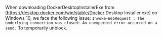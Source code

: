 When downloading DockerDesktopInstallerExe from [https://desktop.docker.com/win/stable/Docker Desktop Installer.exe] on Windows 10, we face the following issue: 
`Invoke-WebRequest : The underlying connection was closed: An unexpected error occurred on a send.`
To temporarily unblock. 
